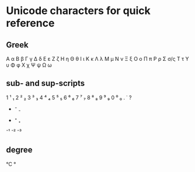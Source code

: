# Unicode characters for quick reference

## Greek
Α    α
Β    β
Γ    γ
Δ    δ
Ε    ε
Ζ    ζ
Η    η
Θ    θ
Ι    ι
Κ    κ
Λ    λ
Μ    μ
Ν    ν
Ξ    ξ
Ο    ο
Π    π
Ρ    ρ
Σ    σ/ς
Τ    τ
Υ    υ
Φ    φ
Χ    χ
Ψ    ψ
Ω    ω

## sub- and sup-scripts
1    ¹    ₁
2    ²    ₂
3    ³    ₃
4    ⁴    ₄
5    ⁵    ₅
6    ⁶    ₆
7    ⁷    ₇
8    ⁸    ₈
9    ⁹    ₉
0    ⁰ 	  ₀
.    ˙    ?
-    ⁻    ₋
+    ⁺    ₊

⁻¹
⁻²
⁻³

## degree
°C °
